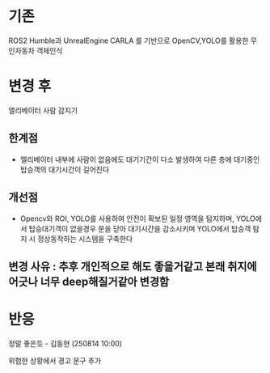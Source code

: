 # 기존
ROS2 Humble과 UnrealEngine CARLA 를 기반으로 OpenCV,YOLO를 활용한 무인자동차 객체인식

# 변경 후
엘리베이터 사람 감지기

## 한계점
- 엘리베이터 내부에 사람이 없음에도 대기기간이 다소 발생하여 다른 층에 대기중인 탑승객의 대기시간이 길어진다

## 개선점
- Opencv와 ROI, YOLO를 사용하여 안전이 확보된 일정 영역을 탐지하며, YOLO에서 탑승대기객이 없을경우 문을 닫아 대기시간을 감소시키며 YOLO에서 탑승객 탐지 시 정상동작하는 시스템을 구축한다


## 변경 사유 : 추후 개인적으로 해도 좋을거같고 본래 취지에 어긋나 너무 deep해질거같아 변경함


# 반응
정말 좋은듯 - 김동현 (250814 10:00)



위험한 상황에서 경고 문구 추가

